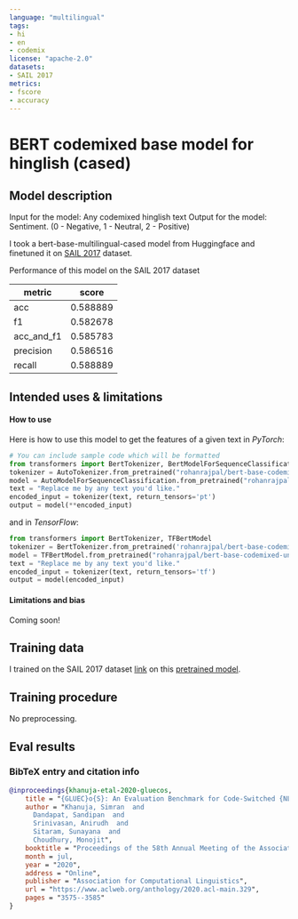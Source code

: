 ```yaml
---
language: "multilingual"
tags:
- hi
- en
- codemix
license: "apache-2.0"
datasets:
- SAIL 2017
metrics:
- fscore
- accuracy
---
```


# BERT codemixed base model for hinglish (cased)

## Model description

Input for the model: Any codemixed hinglish text
Output for the model: Sentiment. (0 - Negative, 1 - Neutral, 2 - Positive)

I took a bert-base-multilingual-cased model from Huggingface and finetuned it on [SAIL 2017](http://www.dasdipankar.com/SAILCodeMixed.html) dataset.  

Performance of this model on the SAIL 2017 dataset

| metric     |    score |
|------------|----------|
| acc        | 0.588889 |
| f1         | 0.582678 |
| acc_and_f1 | 0.585783 |
| precision  | 0.586516 |
| recall     | 0.588889 |

## Intended uses & limitations

#### How to use

Here is how to use this model to get the features of a given text in *PyTorch*:

```python
# You can include sample code which will be formatted
from transformers import BertTokenizer, BertModelForSequenceClassification
tokenizer = AutoTokenizer.from_pretrained("rohanrajpal/bert-base-codemixed-uncased-sentiment")
model = AutoModelForSequenceClassification.from_pretrained("rohanrajpal/bert-base-codemixed-uncased-sentiment")
text = "Replace me by any text you'd like."
encoded_input = tokenizer(text, return_tensors='pt')
output = model(**encoded_input)
```

and in *TensorFlow*:

```python
from transformers import BertTokenizer, TFBertModel
tokenizer = BertTokenizer.from_pretrained('rohanrajpal/bert-base-codemixed-uncased-sentiment')
model = TFBertModel.from_pretrained("rohanrajpal/bert-base-codemixed-uncased-sentiment")
text = "Replace me by any text you'd like."
encoded_input = tokenizer(text, return_tensors='tf')
output = model(encoded_input)
```

#### Limitations and bias

Coming soon!

## Training data

I trained on the SAIL 2017 dataset [link](http://amitavadas.com/SAIL/Data/SAIL_2017.zip) on this [pretrained model](https://huggingface.co/bert-base-multilingual-cased).

## Training procedure

No preprocessing.

## Eval results

### BibTeX entry and citation info

```bibtex
@inproceedings{khanuja-etal-2020-gluecos,
    title = "{GLUEC}o{S}: An Evaluation Benchmark for Code-Switched {NLP}",
    author = "Khanuja, Simran  and
      Dandapat, Sandipan  and
      Srinivasan, Anirudh  and
      Sitaram, Sunayana  and
      Choudhury, Monojit",
    booktitle = "Proceedings of the 58th Annual Meeting of the Association for Computational Linguistics",
    month = jul,
    year = "2020",
    address = "Online",
    publisher = "Association for Computational Linguistics",
    url = "https://www.aclweb.org/anthology/2020.acl-main.329",
    pages = "3575--3585"
}
```
